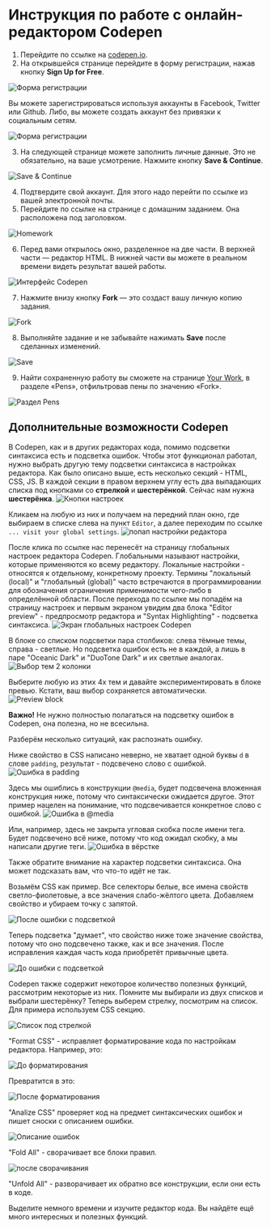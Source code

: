 # Инструкция по работе с онлайн-редактором Codepen

1. Перейдите по ссылке на [codepen.io](https://codepen.io).
2. На открывшейся странице перейдите в форму регистрации, нажав кнопку **Sign Up for Free**.

![Форма регистрации](../img/codepen-sign_up.png)

Вы можете зарегистрироваться используя аккаунты в Facebook, Twitter или Github. Либо, вы можете создать аккаунт без привязки к социальным сетям.

![Форма регистрации](../img/codepen-sign_up_2.png)

3. На следующей странице можете заполнить личные данные. Это не обязательно, на ваше усмотрение. Нажмите кнопку **Save & Continue**.

![Save & Continue](../img/save_continue.gif)

4. Подтвердите свой аккаунт. Для этого надо перейти по ссылке из вашей электронной почты.
5. Перейдите по ссылке на странице с домашним заданием. Она расположена под заголовком.

![Homework](../img/click.gif)

6. Перед вами открылось окно, разделенное на две части. В верхней части — редактор HTML. В нижней части вы можете в реальном времени видеть результат вашей работы.

![Интерфейс Codepen](../img/codepen-guide-panels.png)

7. Нажмите внизу кнопку **Fork** — это создаст вашу личную копию задания.

![Fork](../img/codepen-fork.jpg)

8. Выполняйте задание и не забывайте нажимать **Save** после сделанных изменений.

![Save](../img/codepen-save.png)

9. Найти сохраненную работу вы сможете на странице [Your Work](https://codepen.io/your-work/), в разделе «Pens», отфильтровав пены по значению «Fork».

![Раздел Pens](../img/codepen-forked.png)

## Дополнительные возможности Codepen ##

В Codepen, как и в других редакторах кода, помимо подсветки синтаксиса есть и подсветка ошибок. Чтобы этот функционал работал, нужно выбрать другую тему подсветки синтаксиса в настройках редактора. Как было описано выше, есть несколько секций - HTML, CSS, JS. В каждой секции в правом верхнем углу есть два выпадающих списка под кнопками со __стрелкой__ и __шестерёнкой__. Сейчас нам нужна __шестерёнка__.
![Кнопки настроек](../img/codepen-settings-buttons.png)

Кликаем на любую из них и получаем на передний план окно, где выбираем в списке слева на пункт `Editor`, а далее переходим по ссылке `... visit your global settings`.
![попап настройки редактора](../img/codepen-setting-popup.png)

После клика по ссылке нас перенесёт на страницу глобальных настроек редактора Codepen. 
Глобальными называют настройки, которые применяются ко всему редактору. Локальные настройки - относятся к отдельному, конкретному проекту. Термины "локальный (local)" и "глобальный (global)" часто встречаются в программировании для обозначения ограничения применимости чего-либо в определённой области. 
После перехода по ссылке мы попадём на страницу настроек и первым экраном увидим два блока "Editor preview" - предпросмотр редактора и "Syntax Highlighting" - подсветка синтаксиса.
![Экран глобальных настроек Codepen](../img/codepen-global-setting-screen.png)

В блоке со списком подсветки пара столбиков: слева тёмные темы, справа - светлые. Но подсветка ошибок есть не в каждой, а лишь в паре "Oceanic Dark" и "DuoTone Dark" и их светлые аналогах.
![Выбор тем 2 колонки](../img/codepen-two-column-themes.png)

Выберите любую из этих 4х тем и давайте экспериментировать в блоке превью. Кстати, ваш выбор сохраняется автоматически. 
![Preview block](../img/codepen-prewiew-all.png)

**Важно!** Не нужно полностью полагаться на подсветку ошибок в Codepen, она полезна, но не всесильна. 

Разберём несколько ситуаций, как распознать ошибку. 

Ниже свойство в CSS написано неверно, не хватает одной буквы `d` в слове `padding`, результат - подсвечено слово с ошибкой.
![Ошибка в padding](../img/codepen-preview-props-error.png)

Здесь мы ошиблись в конструкции `@media`, будет подсвечена вложенная конструкция ниже, потому что синтаксически ожидается другое. Этот пример нацелен на понимание, что подсвечивается конкретное слово с ошибкой. 
![Ошибка в @media](../img/codepen-preview-media-error.png)

Или, например, здесь не закрыта угловая скобка после имени тега. Будет подсвечено всё ниже, потому что код ожидал скобку, а мы написали другие теги.
![Ошибка в вёрстке](../img/codepen-preview-html-error.png)

Также обратите внимание на характер подсветки синтаксиса. Она может подсказать вам, что что-то идёт не так. 

Возьмём CSS как пример. Все селекторы белые, все имена свойств светло-фиолетовые, а все значения слабо-жёлтого цвета. Добавляем свойство и убираем точку с запятой.

![После ошибки с подсветкой](../img/codepen-highlight-special-error.png)

Теперь подсветка "думает", что свойство ниже тоже значение свойства, потому что оно подсвечено также, как и все значения.
После исправления каждая часть кода приобретёт привычные цвета.

![До ошибки с подсветкой](../img/codepen-highlight-special.png)

Codepen также содержит некоторое количество полезных функций, рассмотрим некоторые из них. Помните мы выбирали из двух списков и выбрали шестерёнку? Теперь выберем стрелку, посмотрим на список. Для примера используем CSS секцию.

![Список под стрелкой](../img/codepen-arrow-menu-view.png)

"Format CSS" - исправляет форматирование кода по настройкам редактора. Например, это:

![До форматирования](../img/codepen-arrow-menu-before-format.png)

Превратится в это:

![После форматирования](../img/codepen-arrow-menu-after-format.png)

"Analize CSS" проверяет код на предмет синтаксических ошибок и пишет сноски с описанием ошибки. 

![Описание ошибок](../img/codepen-arrow-menu-analizer.png)

"Fold All" - сворачивает все блоки правил.

![после сворачивания](../img/codepen-arrow-mwnu-after-fold-all.png)

"Unfold All" - разворачивает их обратно все конструкции, если они есть в коде.

Выделите немного времени и изучите редактор кода. Вы найдёте ещё много интересных и полезных функций.
